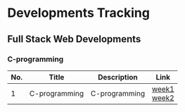 # Developments Tracking

## Full Stack Web Developments

### C-programming

| No. | Title         | Description   | Link                                                                             |
| --- | ------------- | ------------- | -------------------------------------------------------------------------------- |
| 1   | C-programming | C-programming | [week1](./Learnings/C-programs/week1/)<br>[week2](./Learnings/C-programs/week2/) |
